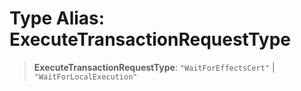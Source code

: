 # Type Alias: ExecuteTransactionRequestType

> **ExecuteTransactionRequestType**: `"WaitForEffectsCert"` \| `"WaitForLocalExecution"`
